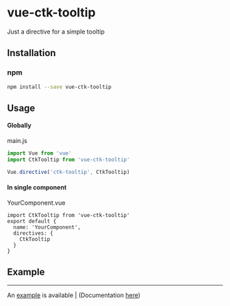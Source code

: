# vue-ctk-tooltip


Just a directive for a simple tooltip

## Installation

### npm
``` sh
npm install --save vue-ctk-tooltip
```

## Usage

#### Globally
  main.js
```js
import Vue from 'vue'
import CtkTooltip from 'vue-ctk-tooltip'

Vue.directive('ctk-tooltip', CtkTooltip)
```

#### In single component
YourComponent.vue 
```vue
import CtkTooltip from 'vue-ctk-tooltip'
export default {
  name: 'YourComponent',
  directives: {
    CtkTooltip
  }
}
```

## Example
---------------
An [example](https://github.com/chronotruck/vue-ctk-tooltip/tree/master/example) is available | (Documentation [here](https://github.com/mimani/vue-just-another-dropdown/blob/master/example/just-another-vue-app/README.md))

